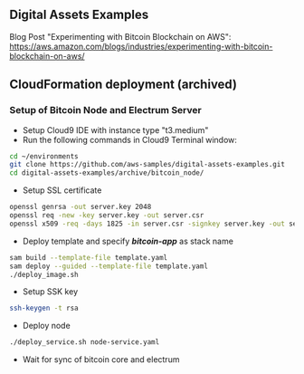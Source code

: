 ## Digital Assets Examples

Blog Post "Experimenting with Bitcoin Blockchain on AWS": https://aws.amazon.com/blogs/industries/experimenting-with-bitcoin-blockchain-on-aws/

## CloudFormation deployment (archived)

### Setup of Bitcoin Node and Electrum Server

- Setup Cloud9 IDE with instance type "t3.medium"
- Run the following commands in Cloud9 Terminal window:
```sh
cd ~/environments
git clone https://github.com/aws-samples/digital-assets-examples.git
cd digital-assets-examples/archive/bitcoin_node/
```
- Setup SSL certificate
```sh
openssl genrsa -out server.key 2048
openssl req -new -key server.key -out server.csr
openssl x509 -req -days 1825 -in server.csr -signkey server.key -out server.crt
```
- Deploy template and specify ***bitcoin-app*** as stack name
```sh
sam build --template-file template.yaml
sam deploy --guided --template-file template.yaml
./deploy_image.sh
```
- Setup SSK key
```sh
ssh-keygen -t rsa
```
- Deploy node
```sh
./deploy_service.sh node-service.yaml
```
- Wait for sync of bitcoin core and electrum